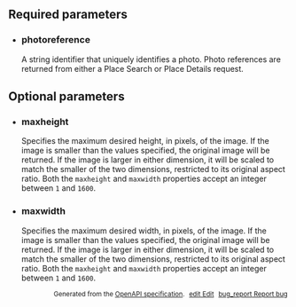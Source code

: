 <!--- This is a generated file, do not edit! -->
<!--- [START maps_http_parameters_placephoto] -->
<h2 id="required-parameters">Required parameters</h2>

-   <h3 id="photoreference">photoreference</h3>

    A string identifier that uniquely identifies a photo. Photo references are returned from either a Place Search or Place Details request.

<h2 id="optional-parameters">Optional parameters</h2>

-   <h3 id="maxheight">maxheight</h3>

    Specifies the maximum desired height, in pixels, of the image. If the image is smaller than the values specified, the original image will be returned. If the image is larger in either dimension, it will be scaled to match the smaller of the two dimensions, restricted to its original aspect ratio. Both the `maxheight` and `maxwidth` properties accept an integer between `1` and `1600`.

-   <h3 id="maxwidth">maxwidth</h3>

    Specifies the maximum desired width, in pixels, of the image. If the image is smaller than the values specified, the original image will be returned. If the image is larger in either dimension, it will be scaled to match the smaller of the two dimensions, restricted to its original aspect ratio. Both the `maxheight` and `maxwidth` properties accept an integer between `1` and `1600`.


<p style="text-align: right; font-size: smaller;">Generated from the <a class="gc-analytics-event" data-category="GMP" data-label="openapi-github" href="https://github.com/googlemaps/openapi-specification" title="Google Maps Platform OpenAPI Specification" class="external">OpenAPI specification</a>.
<a class="gc-analytics-event" data-category="GMP" data-label="openapi-github" style="margin-left: 5px;" href="https://github.com/googlemaps/openapi-specification/blob/main/specification/parameters" title="Edit on GitHub"><span class="material-icons">edit</span> Edit</a>
<a class="gc-analytics-event" data-category="GMP" data-label="openapi-github" style="margin-left: 5px;" href="https://github.com/googlemaps/openapi-specification/issues/new?assignees=&labels=type%3A+bug%2C+triage+me&template=bug_report.md&title=[parameters] Bug - /maps/api/place/photo" title="File bug for parameters on GitHub"><span class="material-icons">bug_report</span> Report bug</a>
</p>

<!--- [END maps_http_parameters_placephoto] -->